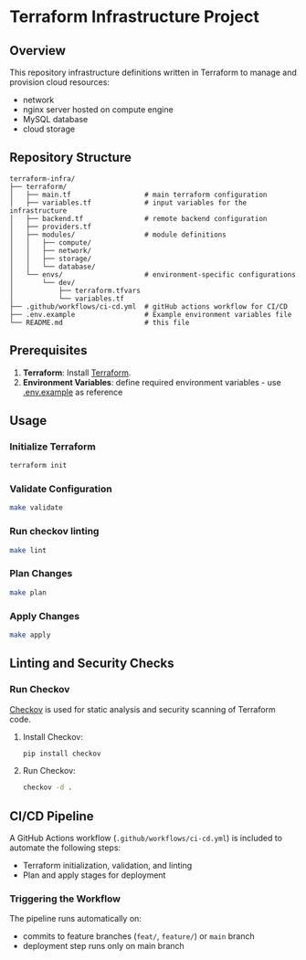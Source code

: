 # Terraform Infrastructure Project

## Overview

This repository infrastructure definitions written in Terraform to manage and provision cloud resources:
- network
- nginx server hosted on compute engine
- MySQL database
- cloud storage

## Repository Structure
```
terraform-infra/
├── terraform/
│   ├── main.tf                  # main terraform configuration
│   ├── variables.tf             # input variables for the infrastructure
│   ├── backend.tf               # remote backend configuration
│   ├── providers.tf
│   ├── modules/                 # module definitions
│   │   ├── compute/
│   │   ├── network/
│   │   ├── storage/
│   │   └── database/
│   └── envs/                    # environment-specific configurations
│       └── dev/
│           ├── terraform.tfvars
│           └── variables.tf
├── .github/workflows/ci-cd.yml  # gitHub actions workflow for CI/CD
├── .env.example                 # Example environment variables file
└── README.md                    # this file
```

## Prerequisites
1. **Terraform**: Install [Terraform](https://www.terraform.io/downloads).
1. **Environment Variables**: define required environment variables - use [.env.example](./.env.example) as reference

## Usage

### Initialize Terraform
```bash
terraform init
```

### Validate Configuration
```bash
make validate
```

### Run checkov linting
```bash
make lint
```

### Plan Changes
```bash
make plan
```

### Apply Changes
```bash
make apply
```

## Linting and Security Checks

### Run Checkov
[Checkov](https://www.checkov.io/) is used for static analysis and security scanning of Terraform code.

1. Install Checkov:
   ```bash
   pip install checkov
   ```

2. Run Checkov:
   ```bash
   checkov -d .
   ```

## CI/CD Pipeline
A GitHub Actions workflow (`.github/workflows/ci-cd.yml`) is included to automate the following steps:
- Terraform initialization, validation, and linting
- Plan and apply stages for deployment

### Triggering the Workflow
The pipeline runs automatically on:
- commits to feature branches (`feat/`, `feature/`) or `main` branch
- deployment step runs only on main branch